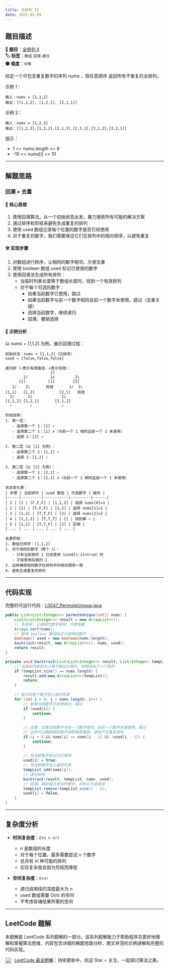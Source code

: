 ```yaml
---
title: 全排列 II
date: 2025-02-09
---
```


## 题目描述

**🔗 题目**：[全排列 II](https://leetcode.cn/problems/permutations-ii/)  
**🏷️ 标签**：`数组` `回溯` `递归`  
**🟡 难度**：`中等`  

给定一个可包含重复数字的序列 nums ，按任意顺序 返回所有不重复的全排列。

示例 1：
```
输入：nums = [1,1,2]
输出：[[1,1,2], [1,2,1], [2,1,1]]
```

示例 2：
```
输入：nums = [1,2,3]
输出：[[1,2,3],[1,3,2],[2,1,3],[2,3,1],[3,1,2],[3,2,1]]
```

提示：
- 1 <= nums.length <= 8
- -10 <= nums[i] <= 10

---

## 解题思路
### 回溯 + 去重

#### 📝 核心思想
1. 使用回溯算法，从一个初始状态出发，暴力搜索所有可能的解决方案
2. 通过排序和剪枝来避免生成重复的排列
3. 使用 used 数组记录每个位置的数字是否已经使用
4. 对于重复的数字，我们需要保证它们在排列中的相对顺序，以避免重复

#### 🛠️ 实现步骤
1. 对数组进行排序，让相同的数字相邻，方便去重
2. 使用 boolean 数组 used 标记已使用的数字
3. 使用回溯法生成所有排列：
   - 当临时列表长度等于数组长度时，找到一个有效排列
   - 对于每个可选的数字：
     - 如果当前数字已使用，跳过
     - 如果当前数字与前一个数字相同且前一个数字未使用，跳过（去重关键）
     - 选择当前数字，继续递归
     - 回溯，撤销选择

#### 🧩 示例分析
以 nums = [1,1,2] 为例，展示回溯过程：

```
初始状态：nums = [1,1,2]（已排序）
used = [false,false,false]

递归树（✓表示有效路径，✗表示剪枝）：
                    []
        1/          1✗         2\
      [1]          [1]        [2]
   1/    2\       剪枝       1/  1\
[1,1]   [1,2]           [2,1]   剪枝
  2|      1|             1|
[1,1,2] [1,2,1]       [2,1,1]
  ✓        ✓             ✓

剪枝说明：
1. 第一层：
   - 选择第一个 1：[1] ✓
   - 选择第二个 1：[1] ✗（与前一个 1 相同且前一个 1 未使用）
   - 选择 2：[2] ✓

2. 第二层（以 [1] 为例）：
   - 选择第二个 1：[1,1] ✓
   - 选择 2：[1,2] ✓

3. 第二层（以 [2] 为例）：
   - 选择第一个 1：[2,1] ✓
   - 选择第二个 1：[2,1] ✗（与前一个 1 相同且前一个 1 未使用）

状态变化表：
| 步骤 | 当前排列 | used 数组 | 可选数字 | 操作 |
|-----|---------|-----------|---------|------|
| 1 | [] | [F,F,F] | [1,1,2] | 选择 nums[0]=1 |
| 2 | [1] | [T,F,F] | [1,2] | 选择 nums[1]=1 |
| 3 | [1,1] | [T,T,F] | [2] | 选择 nums[2]=2 |
| 4 | [1,1,2] | [T,T,T] | [] | 找到解 ✓ |
| 5 | [1,1] | [T,T,F] | [2] | 回溯 |
| ... | ... | ... | ... | ... |

去重机制：
1. 数组已排序：[1,1,2]
2. 对于相同的数字（两个 1）：
   - 只有当前面的 1 已经使用（used[i-1]=true）时
   - 才能使用后面的 1
3. 这样确保相同数字在排列中的相对顺序一致
4. 避免生成重复的排列
```

---

## 代码实现

完整的可运行代码：[L0047_PermuteUnique.java](../src/main/java/L0047_PermuteUnique.java)

```java
public List<List<Integer>> permuteUnique(int[] nums) {
    List<List<Integer>> result = new ArrayList<>();
    // 先排序，让相同的数字相邻，方便去重
    Arrays.sort(nums);
    // 使用 boolean 数组标记已使用的数字
    boolean[] used = new boolean[nums.length];
    backtrack(result, new ArrayList<>(), nums, used);
    return result;
}

private void backtrack(List<List<Integer>> result, List<Integer> tempList, int[] nums, boolean[] used) {
    // 当临时列表的大小等于数组长度时，说明找到了一个排列
    if (tempList.size() == nums.length) {
        result.add(new ArrayList<>(tempList));
        return;
    }
    
    // 尝试将每个数字加入临时列表
    for (int i = 0; i < nums.length; i++) {
        // 如果当前数字已经使用过，跳过
        if (used[i]) {
            continue;
        }
        
        // 去重：如果当前数字与前一个数字相同，且前一个数字未被使用，跳过
        // 这样可以确保相同数字按照顺序使用，避免产生重复排列
        if (i > 0 && nums[i] == nums[i - 1] && !used[i - 1]) {
            continue;
        }
        
        // 将当前数字标记为已使用
        used[i] = true;
        // 将当前数字加入临时列表
        tempList.add(nums[i]);
        // 递归调用
        backtrack(result, tempList, nums, used);
        // 回溯，移除最后添加的数字，并标记为未使用
        tempList.remove(tempList.size() - 1);
        used[i] = false;
    }
}
```

---

## 复杂度分析

- **时间复杂度**：`O(n × n!)`
  - n 是数组的长度
  - 对于每个位置，最多需要尝试 n 个数字
  - 总共有 n! 种可能的排列
  - 实际复杂度会因为剪枝而降低

- **空间复杂度**：`O(n)`
  - 递归调用栈的深度最大为 n
  - used 数组需要 O(n) 的空间
  - 不考虑存储结果所需的空间

---

## LeetCode 题解

本题解是 LeetCode 系列题解的一部分。该系列题解致力于帮助程序员更好地理解和掌握算法思维，内容包含详细的解题思路分析、图文并茂的示例讲解和完整的代码实现。

<img src="https://github.githubassets.com/images/modules/logos_page/GitHub-Mark.png" alt="GitHub" width="20" style="vertical-align: middle; margin-right: 5px"> [LeetCode 最全题解](https://github.com/LjyYano/LeetCode)：持续更新中，欢迎 Star ⭐️ 关注，一起探讨算法之美。 